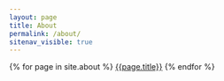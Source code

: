 ```yaml
---
layout: page
title: About
permalink: /about/
sitenav_visible: true
---
```


{% for page in site.about %}
[{{page.title}}]({{page.url}})
{% endfor %}
